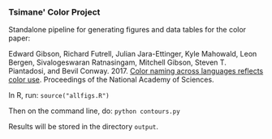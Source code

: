 ### Tsimane' Color Project

Standalone pipeline for generating figures and data tables for the color paper:

Edward Gibson, Richard Futrell, Julian Jara-Ettinger, Kyle Mahowald, Leon Bergen, Sivalogeswaran Ratnasingam, Mitchell Gibson, Steven T. Piantadosi, and Bevil Conway. 2017. [Color naming across languages reflects color use](http://www.pnas.org/content/early/2017/09/12/1619666114.full). Proceedings of the National Academy of Sciences. 

In R, run: `source("allfigs.R")`

Then on the command line, do: `python contours.py`

Results will be stored in the directory `output`.


